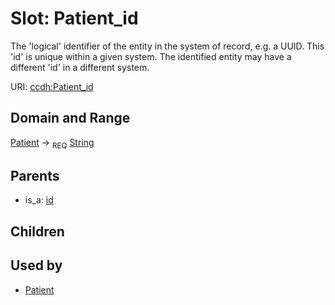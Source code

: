 
# Slot: Patient_id


The 'logical' identifier of the entity in the system of record, e.g. a UUID.  This 'id' is unique within a given system. The identified entity may have a different 'id' in a different system.

URI: [ccdh:Patient_id](https://example.org/ccdh/Patient_id)


## Domain and Range

[Patient](../classes/Patient.md) ->  <sub>REQ</sub> [String](../types/String.md)

## Parents

 *  is_a: [id](../slots/id.md)

## Children


## Used by

 * [Patient](../classes/Patient.md)
